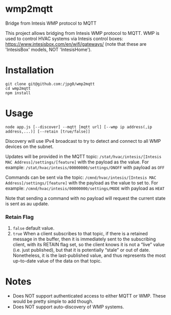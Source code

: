 # wmp2mqtt
Bridge from Intesis WMP protocol to MQTT

This project allows bridging from Intesis WMP protocol to MQTT. WMP is used to control HVAC systems via Intesis control boxes: https://www.intesisbox.com/en/wifi/gateways/ (note that these are 'IntesisBox' models, NOT 'IntesisHome').

# Installation

```
git clone git@github.com:/jpg0/wmp2mqtt
cd wmp2mqtt
npm install
```

# Usage
`node app.js [--discover] --mqtt [mqtt url] [--wmp ip address(,ip address,...)] [--retain [true/false]]`

Discovery will use IPv4 broadcast to try to detect and connect to all WMP devices on the subnet.

Updates will be provided in the MQTT topic: `/stat/hvac/intesis/[Intesis MAC Address]/settings/[feature]` with the payload as the value.
For example: `/stat/hvac/intesis/00000000/settings/ONOFF` with payload as `OFF`

Commands can be sent via the topic: `/cmnd/hvac/intesis/[Intesis MAC Address]/settings/[feature]` with the payload as the value to set to.
For example: `/cmnd/hvac/intesis/00000000/settings/MODE` with payload as `HEAT`

Note that sending a command with no payload will request the current state is sent as au update.

### Retain Flag
1. `false` default value. 
1. `true` When a client subscribes to that topic, if there is a retained message in the buffer, then it is immediately sent to the subscribing client, with its RETAIN flag set, so the client knows it is not a “live” value (i.e. just published), but that it is potentially “stale” or out of date. Nonetheless, it is the last-published value, and thus represents the most up-to-date value of the data on that topic.

# Notes

- Does NOT support authenticated access to either MQTT or WMP. These would be pretty simple to add though.
- Does NOT support auto-discovery of WMP systems.
